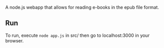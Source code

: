 A node.js webapp that allows for reading e-books in the epub file format.

## Run
To run, execute ```node app.js``` in src/ then go to localhost:3000 in your browser.
